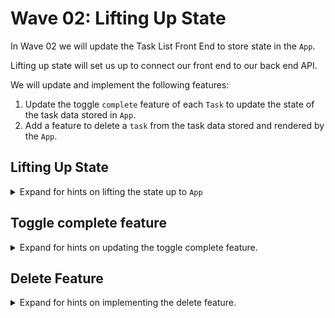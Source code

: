 # Wave 02:  Lifting Up State

In Wave 02 we will update the Task List Front End to store state in the `App`. 

Lifting up state will set us up to connect our front end to our back end API. 

We will update and implement the following features:
1. Update the toggle `complete` feature of each `Task` to update the state of the task data stored in `App`.
1. Add a feature to delete a `task` from the task data stored and rendered by the `App`.


## Lifting Up State
<details>
    <summary>Expand for hints on lifting the state up to <code>App</code></summary>

1. Remove state from the <code>Task</code> component and simply render the props.
2. Update <code>App.js</code> to store the list of task data in state.  
3. Update the data passed to <code>TaskList</code> through props to use the task data store in state.

</details>

## Toggle complete feature
<details>
    <summary>Expand for hints on updating the toggle complete feature.</summary>

1. Build a function to update an individual task (toggling it's `isComplete` field) in <code>App</code>.  
    - This function will need the <code>id</code> of the task to modify.
    - This function will need to update the task data stored in state.
2. Pass this function as a callback through <code>TaskList</code> to <code>Task</code>
3. Update button to receive the callback function in the <code>onClick</code> attribute.

</details>

## Delete Feature
<details>
    <summary>Expand for hints on implementing the delete feature.</summary>

1. Build function to delete an individual task in <code>App</code>. 
    - This function will need the <code>id</code> of the task to delete.
    - This function will need to update the task data stored in state.
2. Pass this function as a callback through <code>TaskList</code> to <code>Task</code>
3. Update button to receive the callback in <code>onClick</code> attribute.

</details>




